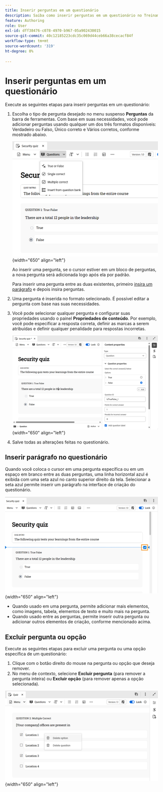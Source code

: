 ```yaml
---
title: Inserir perguntas em um questionário
description: Saiba como inserir perguntas em um questionário no Treinamento e aprendizado do produto,
feature: Authoring
role: User
exl-id: dff38476-c078-4970-b967-05a902430015
source-git-commit: 40c12185223cdc35c069d44ceb66a38cecacf84f
workflow-type: tm+mt
source-wordcount: '319'
ht-degree: 0%

---
```


# Inserir perguntas em um questionário

Execute as seguintes etapas para inserir perguntas em um questionário:

1. Escolha o tipo de pergunta desejado no menu suspenso **Perguntas** da barra de ferramentas. Com base em suas necessidades, você pode adicionar perguntas usando qualquer um dos três formatos disponíveis: Verdadeiro ou Falso, Único correto e Vários corretos, conforme mostrado abaixo.

   ![](assets/question-types.png){width="650" align="left"}

   Ao inserir uma pergunta, se o cursor estiver em um bloco de perguntas, a nova pergunta será adicionada logo após ela por padrão.

   Para inserir uma pergunta entre as duas existentes, primeiro [insira um parágrafo](#insert-paragraph-within-the-quiz) e depois insira perguntas.

1. Uma pergunta é inserida no formato selecionado. É possível editar a pergunta com base nas suas necessidades.

1. Você pode selecionar qualquer pergunta e configurar suas propriedades usando o painel **Propriedades de conteúdo**. Por exemplo, você pode especificar a resposta correta, definir as marcas a serem atribuídas e definir qualquer penalidade para respostas incorretas.

   ![](assets/question-properties.png){width="650" align="left"}

1. Salve todas as alterações feitas no questionário.

## Inserir parágrafo no questionário

Quando você coloca o cursor em uma pergunta específica ou em um espaço em branco entre as duas perguntas, uma linha horizontal azul é exibida com uma seta azul no canto superior direito da tela. Selecionar a seta azul permite inserir um parágrafo na interface de criação do questionário.

![](assets/insert-paragraph-here-arrow.png){width="650" align="left"}

- Quando usado em uma pergunta, permite adicionar mais elementos, como imagens, tabela, elementos de texto e muito mais na pergunta.
- Quando usado entre as perguntas, permite inserir outra pergunta ou adicionar outros elementos de criação, conforme mencionado acima.

## Excluir pergunta ou opção

Execute as seguintes etapas para excluir uma pergunta ou uma opção específica de um questionário:

1. Clique com o botão direito do mouse na pergunta ou opção que deseja remover.
1. No menu de contexto, selecione **Excluir pergunta** (para remover a pergunta inteira) ou **Excluir opção** (para remover apenas a opção selecionada).

![](assets/delete-options-lc.png){width="650" align="left"}